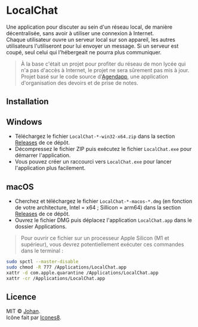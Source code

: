 # LocalChat

Une application pour discuter au sein d'un réseau local, de manière décentralisée, sans avoir à utiliser une connexion à Internet.  
Chaque utilisateur ouvre un serveur local sur son appareil, les autres utilisateurs l'utiliseront pour lui envoyer un message. Si un serveur est coupé, seul celui qui l'hébergeait ne pourra plus communiquer.

> À la base c'était un projet pour profiter du réseau de mon lycée qui n'a pas d'accès à Internet, le projet ne sera sûrement pas mis à jour.  
> Projet basé sur le code source d'[Agendapp](https://github.com/johan-perso/agendapp), une application d'organisation des devoirs et de prise de notes.


## Installation

## Windows

* Téléchargez le fichier `LocalChat-*-win32-x64.zip` dans la section [Releases](https://github.com/johan-perso/localchat/releases/latest) de ce dépôt.
* Décompressez le fichier ZIP puis exécutez le fichier `LocalChat.exe` pour démarrer l'application.
* Vous pouvez créer un raccourci vers `LocalChat.exe` pour lancer l'application plus facilement.

## macOS

* Cherchez et téléchargez le fichier `LocalChat-*-macos-*.dmg` (en fonction de votre architecture, Intel = x64 ; Sillicon = arm64) dans la section [Releases](https://github.com/johan-perso/localchat/releases/latest) de ce dépôt.
* Ouvrez le fichier DMG puis déplacez l'application `LocalChat.app` dans le dossier Applications.

> Pour ouvrir ce fichier sur un processeur Apple Silicon (M1 et supérieur), vous devrez potentiellement exécuter ces commandes dans le terminal :

```bash
sudo spctl --master-disable
sudo chmod -R 777 /Applications/LocalChat.app
xattr -d com.apple.quarantine /Applications/LocalChat.app
xattr -cr /Applications/LocalChat.app
```


## Licence

MIT © [Johan](https://johanstick.fr).  
Icône fait par [Icones8](https://icones8.fr/icon/D6fq9I7xyv5X/chat-message).